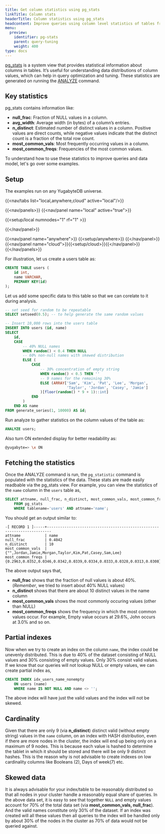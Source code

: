 ```yaml
---
title: Get column statistics using pg_stats
linkTitle: Column stats
headerTitle: Column statistics using pg_stats
headcontent: Improve queries using column level statistics of tables from pg_stats view
menu:
  preview:
    identifier: pg-stats
    parent: query-tuning
    weight: 400
type: docs
---
```


[pg_stats](../../../architecture/system-catalog#data-statistics) is a system view that provides statistical information about columns in tables. It’s useful for understanding data distributions of column values, which can help in query optimization and tuning. These statistics are generated on running the [ANALYZE](../../../api/ysql/the-sql-language/statements/cmd_analyze/) command.

## Key statistics

pg_stats contains information like:

- **null_frac**: Fraction of NULL values in a column.
- **avg_width**: Average width (in bytes) of a column’s entries.
- **n_distinct**: Estimated number of distinct values in a column. Positive values are direct counts, while negative values indicate that the distinct count is a fraction of the total row count.
- **most_common_vals**: Most frequently occurring values in a column.
- **most_common_freqs**: Frequencies of the most common values.

To understand how to use these statistics to improve queries and data model, let's go over some examples.

## Setup

The examples run on any YugabyteDB universe.

<!-- begin: nav tabs -->
{{<nav/tabs list="local,anywhere,cloud" active="local"/>}}

{{<nav/panels>}}
{{<nav/panel name="local" active="true">}}
<!-- local cluster setup instructions -->
{{<setup/local numnodes="1" rf="1" >}}

{{</nav/panel>}}

{{<nav/panel name="anywhere">}} {{<setup/anywhere>}} {{</nav/panel>}}
{{<nav/panel name="cloud">}}{{<setup/cloud>}}{{</nav/panel>}}
{{</nav/panels>}}
<!-- end: nav tabs -->

For illustration, let us create a users table as:

```sql
CREATE TABLE users (
    id int,
    name VARCHAR,
    PRIMARY KEY(id)
);
```

Let us add some specific data to this table so that we can corelate to it during analysis.

```sql
-- set seed for random to be repeatable
SELECT setseed(0.5); -- to help generate the same random values

-- Insert 10,000 rows into the users table
INSERT INTO users (id, name)
SELECT
    id,
    CASE
        -- 40% NULL names
        WHEN random() < 0.4 THEN NULL
        -- 60% non-null names with skewed distribution
        ELSE (
            CASE
                -- 30% concentration of empty string
                WHEN random() < 0.5 THEN ''
                -- 9 names for the remaining 30%
                ELSE (ARRAY['Sam', 'Kim', 'Pat', 'Lee', 'Morgan',
                            'Taylor', 'Jordan', 'Casey', 'Jamie']
                )[floor(random() * 9 + 1)::int]
            END
        )
    END AS name
FROM generate_series(1, 10000) AS id;
```

Run analyze to gather statistics on the column values of the table as:

```sql
ANALYZE users;
```

Also turn ON extended display for better readability as:

```sh
@yugabyte=> \x ON
```

## Fetching the statistics

Once the ANALYZE command is run, the `pg_statistic` command is populated with the statistics of the data. These stats are made easily readbable via the pg_stats view. For example, you can view the statistics of the `name` column in the `users` table as,

```sql
SELECT attname, null_frac, n_distinct, most_common_vals, most_common_freqs
    FROM pg_stats
    WHERE tablename='users' AND attname='name';
```

You should get an output similar to:

```caddyfile{.nocopy}
-[ RECORD 1 ]-----+------------------------------------------------------------------------
attname           | name
null_frac         | 0.4042
n_distinct        | 10
most_common_vals  | {"",Jordan,Jamie,Morgan,Taylor,Kim,Pat,Casey,Sam,Lee}
most_common_freqs | {0.2963,0.0352,0.0346,0.0342,0.0339,0.0334,0.0333,0.0328,0.0313,0.0308}
```

The above output says that,

- **null_frac** shows that the fraction of null values is about 40%. (_Remember_, we tried to insert about 40% NULL values)
- **n_distinct** shows that there are about 10 distinct values in the name column
- **most_common_vals** shows the most commonly occuring values (other than NULL)
- **most_common_freqs** shows the frequency in which the most common values occur. For example, Empty value occurs at 29.6%, John occurs at 3.0% and so on.

## Partial indexes

Now when we try to create an index on the column `name`, the index could be unevenly distributed. This is due to 40% of the dataset consisting of NULL values and 30% consisting of empty values. Only 30% consist valid values. If we know that our queries will not lookup NULL or empty values, we can create partial index as,

```sql
CREATE INDEX idx_users_name_nonempty
    ON users (name)
    WHERE name IS NOT NULL AND name <> '';
```

The above index will have just the valid values and the index will not be skewed.

## Cardinality

Given that there are only 9 (via **n_distinct**) distinct valid (without empty string) values in the `name` column, on an index with HASH distribution, even if there are more nodes in the cluster, the index will end up being only on a maximum of 9 nodes. This is because each value is hashed to determine the tablet in which it should be stored and there will be only 9 distinct hashes. This is the reason why is not advisable to create indexes on low cardinality columns like Booleans (2), Days of week(7) etc.

## Skewed data

It is always advisable for your index/table to be reasonably distributed so that all nodes in your cluster handle a reasonably equal share of queries. In the above data set, it is easy to see that together `NULL` and empty values account for 70% of the total data set (via **most_common_vals, null_frac**). And the valid names constitute only 30% of the dataset. If an index was created will all these values then all queries to the index will be handled only by about 30% of the nodes in the cluster as 70% of data would not be queried against.
